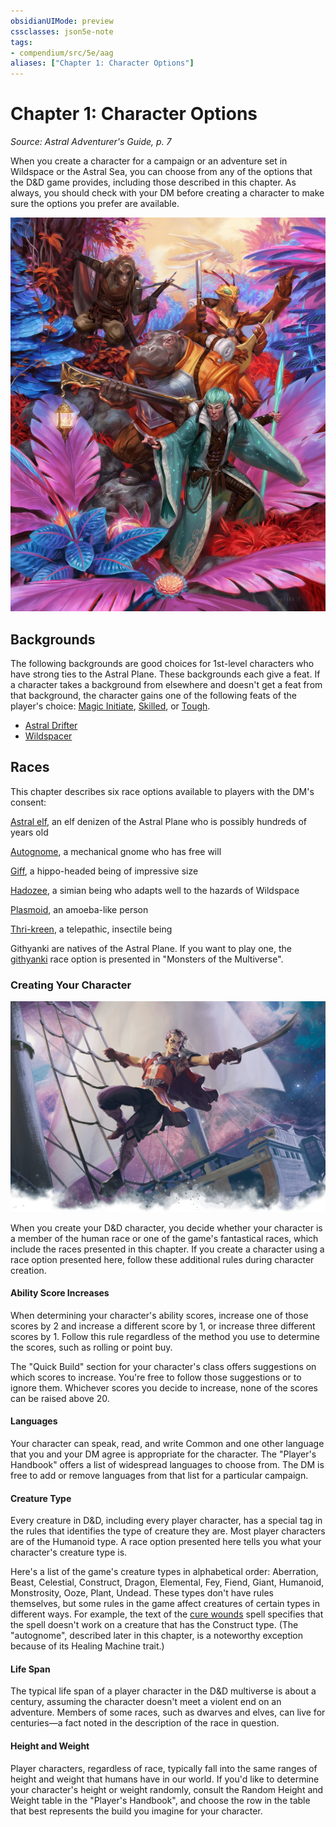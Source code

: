 ```yaml
---
obsidianUIMode: preview
cssclasses: json5e-note
tags:
- compendium/src/5e/aag
aliases: ["Chapter 1: Character Options"]
---
```

# Chapter 1: Character Options
*Source: Astral Adventurer's Guide, p. 7* 

When you create a character for a campaign or an adventure set in Wildspace or the Astral Sea, you can choose from any of the options that the D&D game provides, including those described in this chapter. As always, you should check with your DM before creating a character to make sure the options you prefer are available.

![Spacefaring adventurers le...](https://raw.githubusercontent.com/5etools-mirror-3/5etools-img/main/book/AAG/002-01-001.characters-splash.webp#center "Spacefaring adventurers leave their damselfly ship behind and explore a new world in pursuit of their latest quest")

## Backgrounds

The following backgrounds are good choices for 1st-level characters who have strong ties to the Astral Plane. These backgrounds each give a feat. If a character takes a background from elsewhere and doesn't get a feat from that background, the character gains one of the following feats of the player's choice: [Magic Initiate](Mechanics/feats/magic-initiate.md), [Skilled](Mechanics/feats/skilled.md), or [Tough](Mechanics/feats/tough.md).

- [Astral Drifter](Mechanics/backgrounds/astral-drifter-aag.md)  
- [Wildspacer](Mechanics/backgrounds/wildspacer-aag.md)  

## Races

This chapter describes six race options available to players with the DM's consent:

[Astral elf](Mechanics/races/astral-elf-aag.md), an elf denizen of the Astral Plane who is possibly hundreds of years old

[Autognome](Mechanics/races/autognome-aag.md), a mechanical gnome who has free will

[Giff](Mechanics/races/giff-aag.md), a hippo-headed being of impressive size

[Hadozee](Mechanics/races/hadozee-aag.md), a simian being who adapts well to the hazards of Wildspace

[Plasmoid](Mechanics/races/plasmoid-aag.md), an amoeba-like person

[Thri-kreen](Mechanics/races/thri-kreen-aag.md), a telepathic, insectile being

Githyanki are natives of the Astral Plane. If you want to play one, the [githyanki](Mechanics/races/githyanki-mpmm.md)  race option is presented in "Monsters of the Multiverse".

### Creating Your Character

![](https://raw.githubusercontent.com/5etools-mirror-3/5etools-img/main/book/AAG/005-01-004.create-race-splash.webp#center)

When you create your D&D character, you decide whether your character is a member of the human race or one of the game's fantastical races, which include the races presented in this chapter. If you create a character using a race option presented here, follow these additional rules during character creation.

#### Ability Score Increases

When determining your character's ability scores, increase one of those scores by 2 and increase a different score by 1, or increase three different scores by 1. Follow this rule regardless of the method you use to determine the scores, such as rolling or point buy.

The "Quick Build" section for your character's class offers suggestions on which scores to increase. You're free to follow those suggestions or to ignore them. Whichever scores you decide to increase, none of the scores can be raised above 20.

#### Languages

Your character can speak, read, and write Common and one other language that you and your DM agree is appropriate for the character. The "Player's Handbook" offers a list of widespread languages to choose from. The DM is free to add or remove languages from that list for a particular campaign.

#### Creature Type

Every creature in D&D, including every player character, has a special tag in the rules that identifies the type of creature they are. Most player characters are of the Humanoid type. A race option presented here tells you what your character's creature type is.

Here's a list of the game's creature types in alphabetical order: Aberration, Beast, Celestial, Construct, Dragon, Elemental, Fey, Fiend, Giant, Humanoid, Monstrosity, Ooze, Plant, Undead. These types don't have rules themselves, but some rules in the game affect creatures of certain types in different ways. For example, the text of the [cure wounds](Mechanics/spells/cure-wounds.md) spell specifies that the spell doesn't work on a creature that has the Construct type. (The "autognome", described later in this chapter, is a noteworthy exception because of its Healing Machine trait.)

#### Life Span

The typical life span of a player character in the D&D multiverse is about a century, assuming the character doesn't meet a violent end on an adventure. Members of some races, such as dwarves and elves, can live for centuries—a fact noted in the description of the race in question.

#### Height and Weight

Player characters, regardless of race, typically fall into the same ranges of height and weight that humans have in our world. If you'd like to determine your character's height or weight randomly, consult the Random Height and Weight table in the "Player's Handbook", and choose the row in the table that best represents the build you imagine for your character.